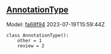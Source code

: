## [AnnotationType](https://github.com/spdx/spdx-3-model/blob/main/model/Core/Vocabularies/AnnotationType.md)
Model: [fa68f94](https://github.com/spdx/spdx-3-model/commit/fa68f942ae1a0d0e8f05df6526f147cbe64183ed) 2023-07-19T15:59:44Z
```
class AnnotationType():
    other = 1
    review = 2
```
